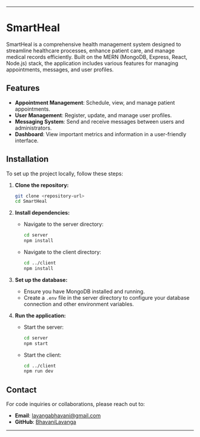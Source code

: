 
---

# SmartHeal

SmartHeal is a comprehensive health management system designed to streamline healthcare processes, enhance patient care, and manage medical records efficiently. Built on the MERN (MongoDB, Express, React, Node.js) stack, the application includes various features for managing appointments, messages, and user profiles.

## Features

- **Appointment Management**: Schedule, view, and manage patient appointments.
- **User Management**: Register, update, and manage user profiles.
- **Messaging System**: Send and receive messages between users and administrators.
- **Dashboard**: View important metrics and information in a user-friendly interface.

## Installation

To set up the project locally, follow these steps:

1. **Clone the repository:**
   ```bash
   git clone <repository-url>
   cd SmartHeal
   ```

2. **Install dependencies:**
   - Navigate to the server directory:
     ```bash
     cd server
     npm install
     ```
   - Navigate to the client directory:
     ```bash
     cd ../client
     npm install
     ```

3. **Set up the database:**
   - Ensure you have MongoDB installed and running.
   - Create a `.env` file in the server directory to configure your database connection and other environment variables.

4. **Run the application:**
   - Start the server:
     ```bash
     cd server
     npm start
     ```
   - Start the client:
     ```bash
     cd ../client
     npm run dev
     ```

## Contact

For code inquiries or collaborations, please reach out to:

- **Email**: [lavangabhavani@gmail.com](mailto:lavangabhavani@gmail.com)
- **GitHub**: [BhavaniLavanga](https://github.com/BhavaniLavanga)

---

